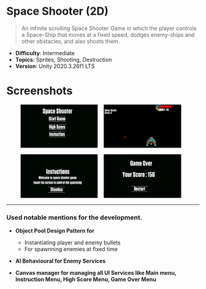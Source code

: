 # Space Shooter (2D)
> An infinite scrolling Space Shooter Game in which the player controls a Space-Ship that moves at a fixed speed, dodges enemy-ships and other obstacles, and also shoots them.

- **Difficulty**: Intermediate
- **Topics**: Sprites, Shooting, Destruction
- **Version**: Unity 2020.3.26f1 LTS

# Screenshots
<p align="center">
<img src="/Atachments/1.png" width="40%" height="40%"> &nbsp&nbsp
<img src="/Atachments/2.png" width="40%" height="40%"> &nbsp&nbsp
 </p>
 <p align="center">
<img src="/Atachments/4.png" width="40%" height="40%"> &nbsp&nbsp
<img src="/Atachments/5.png" width="40%" height="40%"> &nbsp&nbsp
</p>
<hr>

### Used notable mentions for the development.

* **Object Pool Design Pattern for**
  * Instantiating player and enemy bullets
  * For spawnning enemies at fixed time

* **AI Behavioural for Enemy Services**
  
* **Canvas manager for managing all UI Services like Main menu, Instruction Menu, High Score Menu, Game Over Menu**
  


